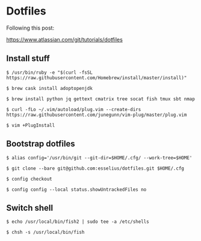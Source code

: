 # Dotfiles

Following this post:

https://www.atlassian.com/git/tutorials/dotfiles

## Install stuff

```
$ /usr/bin/ruby -e "$(curl -fsSL https://raw.githubusercontent.com/Homebrew/install/master/install)"

$ brew cask install adoptopenjdk

$ brew install python jq gettext cmatrix tree socat fish tmux sbt nmap

$ curl -fLo ~/.vim/autoload/plug.vim --create-dirs https://raw.githubusercontent.com/junegunn/vim-plug/master/plug.vim

$ vim +PlugInstall
```

## Bootstrap dotfiles

```
$ alias config='/usr/bin/git --git-dir=$HOME/.cfg/ --work-tree=$HOME'

$ git clone --bare git@github.com:esselius/dotfiles.git $HOME/.cfg

$ config checkout

$ config config --local status.showUntrackedFiles no
```

## Switch shell

```
$ echo /usr/local/bin/fish2 | sudo tee -a /etc/shells

$ chsh -s /usr/local/bin/fish
```
